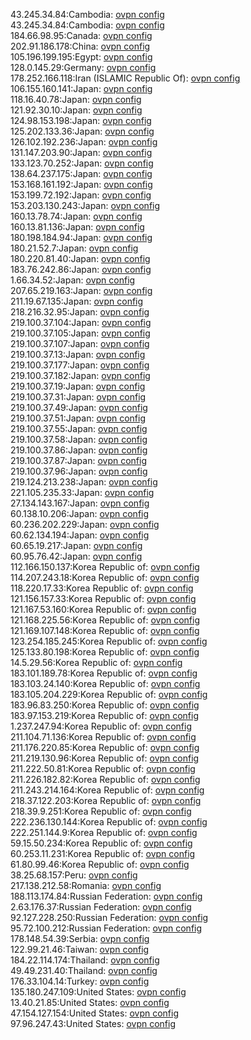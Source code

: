 43.245.34.84:Cambodia: [ovpn config](vpn/43_245_34_84.ovpn)  
43.245.34.84:Cambodia: [ovpn config](vpn/43_245_34_84.ovpn)  
184.66.98.95:Canada: [ovpn config](vpn/184_66_98_95.ovpn)  
202.91.186.178:China: [ovpn config](vpn/202_91_186_178.ovpn)  
105.196.199.195:Egypt: [ovpn config](vpn/105_196_199_195.ovpn)  
128.0.145.29:Germany: [ovpn config](vpn/128_0_145_29.ovpn)  
178.252.166.118:Iran (ISLAMIC Republic Of): [ovpn config](vpn/178_252_166_118.ovpn)  
106.155.160.141:Japan: [ovpn config](vpn/106_155_160_141.ovpn)  
118.16.40.78:Japan: [ovpn config](vpn/118_16_40_78.ovpn)  
121.92.30.10:Japan: [ovpn config](vpn/121_92_30_10.ovpn)  
124.98.153.198:Japan: [ovpn config](vpn/124_98_153_198.ovpn)  
125.202.133.36:Japan: [ovpn config](vpn/125_202_133_36.ovpn)  
126.102.192.236:Japan: [ovpn config](vpn/126_102_192_236.ovpn)  
131.147.203.90:Japan: [ovpn config](vpn/131_147_203_90.ovpn)  
133.123.70.252:Japan: [ovpn config](vpn/133_123_70_252.ovpn)  
138.64.237.175:Japan: [ovpn config](vpn/138_64_237_175.ovpn)  
153.168.161.192:Japan: [ovpn config](vpn/153_168_161_192.ovpn)  
153.199.72.192:Japan: [ovpn config](vpn/153_199_72_192.ovpn)  
153.203.130.243:Japan: [ovpn config](vpn/153_203_130_243.ovpn)  
160.13.78.74:Japan: [ovpn config](vpn/160_13_78_74.ovpn)  
160.13.81.136:Japan: [ovpn config](vpn/160_13_81_136.ovpn)  
180.198.184.94:Japan: [ovpn config](vpn/180_198_184_94.ovpn)  
180.21.52.7:Japan: [ovpn config](vpn/180_21_52_7.ovpn)  
180.220.81.40:Japan: [ovpn config](vpn/180_220_81_40.ovpn)  
183.76.242.86:Japan: [ovpn config](vpn/183_76_242_86.ovpn)  
1.66.34.52:Japan: [ovpn config](vpn/1_66_34_52.ovpn)  
207.65.219.163:Japan: [ovpn config](vpn/207_65_219_163.ovpn)  
211.19.67.135:Japan: [ovpn config](vpn/211_19_67_135.ovpn)  
218.216.32.95:Japan: [ovpn config](vpn/218_216_32_95.ovpn)  
219.100.37.104:Japan: [ovpn config](vpn/219_100_37_104.ovpn)  
219.100.37.105:Japan: [ovpn config](vpn/219_100_37_105.ovpn)  
219.100.37.107:Japan: [ovpn config](vpn/219_100_37_107.ovpn)  
219.100.37.13:Japan: [ovpn config](vpn/219_100_37_13.ovpn)  
219.100.37.177:Japan: [ovpn config](vpn/219_100_37_177.ovpn)  
219.100.37.182:Japan: [ovpn config](vpn/219_100_37_182.ovpn)  
219.100.37.19:Japan: [ovpn config](vpn/219_100_37_19.ovpn)  
219.100.37.31:Japan: [ovpn config](vpn/219_100_37_31.ovpn)  
219.100.37.49:Japan: [ovpn config](vpn/219_100_37_49.ovpn)  
219.100.37.51:Japan: [ovpn config](vpn/219_100_37_51.ovpn)  
219.100.37.55:Japan: [ovpn config](vpn/219_100_37_55.ovpn)  
219.100.37.58:Japan: [ovpn config](vpn/219_100_37_58.ovpn)  
219.100.37.86:Japan: [ovpn config](vpn/219_100_37_86.ovpn)  
219.100.37.87:Japan: [ovpn config](vpn/219_100_37_87.ovpn)  
219.100.37.96:Japan: [ovpn config](vpn/219_100_37_96.ovpn)  
219.124.213.238:Japan: [ovpn config](vpn/219_124_213_238.ovpn)  
221.105.235.33:Japan: [ovpn config](vpn/221_105_235_33.ovpn)  
27.134.143.167:Japan: [ovpn config](vpn/27_134_143_167.ovpn)  
60.138.10.206:Japan: [ovpn config](vpn/60_138_10_206.ovpn)  
60.236.202.229:Japan: [ovpn config](vpn/60_236_202_229.ovpn)  
60.62.134.194:Japan: [ovpn config](vpn/60_62_134_194.ovpn)  
60.65.19.217:Japan: [ovpn config](vpn/60_65_19_217.ovpn)  
60.95.76.42:Japan: [ovpn config](vpn/60_95_76_42.ovpn)  
112.166.150.137:Korea Republic of: [ovpn config](vpn/112_166_150_137.ovpn)  
114.207.243.18:Korea Republic of: [ovpn config](vpn/114_207_243_18.ovpn)  
118.220.17.33:Korea Republic of: [ovpn config](vpn/118_220_17_33.ovpn)  
121.156.157.33:Korea Republic of: [ovpn config](vpn/121_156_157_33.ovpn)  
121.167.53.160:Korea Republic of: [ovpn config](vpn/121_167_53_160.ovpn)  
121.168.225.56:Korea Republic of: [ovpn config](vpn/121_168_225_56.ovpn)  
121.169.107.148:Korea Republic of: [ovpn config](vpn/121_169_107_148.ovpn)  
123.254.185.245:Korea Republic of: [ovpn config](vpn/123_254_185_245.ovpn)  
125.133.80.198:Korea Republic of: [ovpn config](vpn/125_133_80_198.ovpn)  
14.5.29.56:Korea Republic of: [ovpn config](vpn/14_5_29_56.ovpn)  
183.101.189.78:Korea Republic of: [ovpn config](vpn/183_101_189_78.ovpn)  
183.103.24.140:Korea Republic of: [ovpn config](vpn/183_103_24_140.ovpn)  
183.105.204.229:Korea Republic of: [ovpn config](vpn/183_105_204_229.ovpn)  
183.96.83.250:Korea Republic of: [ovpn config](vpn/183_96_83_250.ovpn)  
183.97.153.219:Korea Republic of: [ovpn config](vpn/183_97_153_219.ovpn)  
1.237.247.94:Korea Republic of: [ovpn config](vpn/1_237_247_94.ovpn)  
211.104.71.136:Korea Republic of: [ovpn config](vpn/211_104_71_136.ovpn)  
211.176.220.85:Korea Republic of: [ovpn config](vpn/211_176_220_85.ovpn)  
211.219.130.96:Korea Republic of: [ovpn config](vpn/211_219_130_96.ovpn)  
211.222.50.81:Korea Republic of: [ovpn config](vpn/211_222_50_81.ovpn)  
211.226.182.82:Korea Republic of: [ovpn config](vpn/211_226_182_82.ovpn)  
211.243.214.164:Korea Republic of: [ovpn config](vpn/211_243_214_164.ovpn)  
218.37.122.203:Korea Republic of: [ovpn config](vpn/218_37_122_203.ovpn)  
218.39.9.251:Korea Republic of: [ovpn config](vpn/218_39_9_251.ovpn)  
222.236.130.144:Korea Republic of: [ovpn config](vpn/222_236_130_144.ovpn)  
222.251.144.9:Korea Republic of: [ovpn config](vpn/222_251_144_9.ovpn)  
59.15.50.234:Korea Republic of: [ovpn config](vpn/59_15_50_234.ovpn)  
60.253.11.231:Korea Republic of: [ovpn config](vpn/60_253_11_231.ovpn)  
61.80.99.46:Korea Republic of: [ovpn config](vpn/61_80_99_46.ovpn)  
38.25.68.157:Peru: [ovpn config](vpn/38_25_68_157.ovpn)  
217.138.212.58:Romania: [ovpn config](vpn/217_138_212_58.ovpn)  
188.113.174.84:Russian Federation: [ovpn config](vpn/188_113_174_84.ovpn)  
2.63.176.37:Russian Federation: [ovpn config](vpn/2_63_176_37.ovpn)  
92.127.228.250:Russian Federation: [ovpn config](vpn/92_127_228_250.ovpn)  
95.72.100.212:Russian Federation: [ovpn config](vpn/95_72_100_212.ovpn)  
178.148.54.39:Serbia: [ovpn config](vpn/178_148_54_39.ovpn)  
122.99.21.46:Taiwan: [ovpn config](vpn/122_99_21_46.ovpn)  
184.22.114.174:Thailand: [ovpn config](vpn/184_22_114_174.ovpn)  
49.49.231.40:Thailand: [ovpn config](vpn/49_49_231_40.ovpn)  
176.33.104.14:Turkey: [ovpn config](vpn/176_33_104_14.ovpn)  
135.180.247.109:United States: [ovpn config](vpn/135_180_247_109.ovpn)  
13.40.21.85:United States: [ovpn config](vpn/13_40_21_85.ovpn)  
47.154.127.154:United States: [ovpn config](vpn/47_154_127_154.ovpn)  
97.96.247.43:United States: [ovpn config](vpn/97_96_247_43.ovpn)  
